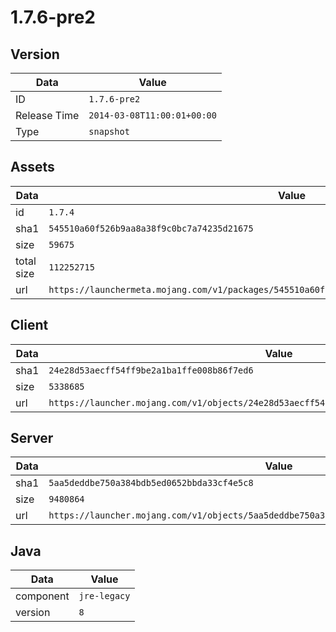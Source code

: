 # 1.7.6-pre2

## Version

|**Data**        | **Value**                 |
|----------------|-------------------------|
| ID   | ```1.7.6-pre2```   |
| Release Time   | ```2014-03-08T11:00:01+00:00```   |
| Type   | ```snapshot```   |

## Assets

|**Data**        | **Value**                 |
|----------------|-------------------------|
| id   | ```1.7.4```   |
| sha1   | ```545510a60f526b9aa8a38f9c0bc7a74235d21675```   |
| size   | ```59675```   |
| total size  | ```112252715```  |
| url       | ```https://launchermeta.mojang.com/v1/packages/545510a60f526b9aa8a38f9c0bc7a74235d21675/1.7.4.json``` |

## Client

|**Data**        | **Value**                 |
|----------------|-------------------------|
| sha1   | ```24e28d53aecff54ff9be2a1ba1ffe008b86f7ed6```   |
| size   | ```5338685```   |
| url       | ```https://launcher.mojang.com/v1/objects/24e28d53aecff54ff9be2a1ba1ffe008b86f7ed6/client.jar``` |

## Server

|**Data**        | **Value**                 |
|----------------|-------------------------|
| sha1   | ```5aa5deddbe750a384bdb5ed0652bbda33cf4e5c8```   |
| size   | ```9480864```   |
| url       | ```https://launcher.mojang.com/v1/objects/5aa5deddbe750a384bdb5ed0652bbda33cf4e5c8/server.jar``` |

## Java

|**Data**        | **Value**                 |
|----------------|-------------------------|
| component   | ```jre-legacy```   |
| version   | ```8```   |